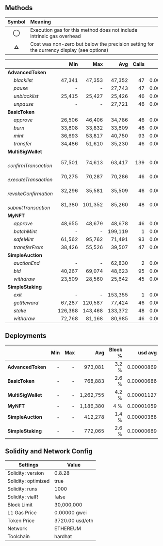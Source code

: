 ## Methods
| **Symbol** | **Meaning**                                                                              |
| :--------: | :--------------------------------------------------------------------------------------- |
|    **◯**   | Execution gas for this method does not include intrinsic gas overhead                    |
|    **△**   | Cost was non-zero but below the precision setting for the currency display (see options) |

|                             |     Min |     Max |     Avg | Calls |    usd avg |
| :-------------------------- | ------: | ------: | ------: | ----: | ---------: |
| **AdvancedToken**           |         |         |         |       |            |
|        *blacklist*          |  47,341 |  47,353 |  47,352 |    47 | 0.00000042 |
|        *pause*              |       - |       - |  27,743 |    47 | 0.00000025 |
|        *unblacklist*        |  25,415 |  25,427 |  25,426 |    46 | 0.00000023 |
|        *unpause*            |       - |       - |  27,721 |    46 | 0.00000025 |
| **BasicToken**              |         |         |         |       |            |
|        *approve*            |  26,506 |  46,406 |  34,786 |    46 | 0.00000031 |
|        *burn*               |  33,808 |  33,832 |  33,809 |    46 | 0.00000030 |
|        *mint*               |  36,693 |  53,817 |  40,750 |    93 | 0.00000036 |
|        *transfer*           |  34,486 |  51,610 |  35,230 |    46 | 0.00000031 |
| **MultiSigWallet**          |         |         |         |       |            |
|        *confirmTransaction* |  57,501 |  74,613 |  63,417 |   139 | 0.00000057 |
|        *executeTransaction* |  70,275 |  70,287 |  70,286 |    46 | 0.00000063 |
|        *revokeConfirmation* |  32,296 |  35,581 |  35,509 |    46 | 0.00000032 |
|        *submitTransaction*  |  81,380 | 101,352 |  85,260 |    48 | 0.00000076 |
| **MyNFT**                   |         |         |         |       |            |
|        *approve*            |  48,655 |  48,679 |  48,678 |    46 | 0.00000043 |
|        *batchMint*          |       - |       - | 199,119 |     1 | 0.00000178 |
|        *safeMint*           |  61,562 |  95,762 |  71,491 |    93 | 0.00000064 |
|        *transferFrom*       |  38,426 |  55,526 |  39,507 |    47 | 0.00000035 |
| **SimpleAuction**           |         |         |         |       |            |
|        *auctionEnd*         |       - |       - |  62,830 |     2 | 0.00000056 |
|        *bid*                |  40,267 |  69,074 |  48,623 |    95 | 0.00000043 |
|        *withdraw*           |  23,509 |  28,560 |  25,642 |    45 | 0.00000023 |
| **SimpleStaking**           |         |         |         |       |            |
|        *exit*               |       - |       - | 153,355 |     1 | 0.00000137 |
|        *getReward*          |  67,287 | 120,587 |  77,424 |    46 | 0.00000069 |
|        *stake*              | 126,368 | 143,468 | 133,372 |    48 | 0.00000119 |
|        *withdraw*           |  72,768 |  81,168 |  80,985 |    46 | 0.00000072 |

## Deployments
|                    | Min | Max  |       Avg | Block % |    usd avg |
| :----------------- | --: | ---: | --------: | ------: | ---------: |
| **AdvancedToken**  |   - |    - |   973,081 |   3.2 % | 0.00000869 |
| **BasicToken**     |   - |    - |   768,883 |   2.6 % | 0.00000686 |
| **MultiSigWallet** |   - |    - | 1,262,755 |   4.2 % | 0.00001127 |
| **MyNFT**          |   - |    - | 1,186,380 |     4 % | 0.00001059 |
| **SimpleAuction**  |   - |    - |   412,278 |   1.4 % | 0.00000368 |
| **SimpleStaking**  |   - |    - |   772,065 |   2.6 % | 0.00000689 |

## Solidity and Network Config
| **Settings**        | **Value**       |
| ------------------- | --------------- |
| Solidity: version   | 0.8.28          |
| Solidity: optimized | true            |
| Solidity: runs      | 1000            |
| Solidity: viaIR     | false           |
| Block Limit         | 30,000,000      |
| L1 Gas Price        | 0.00000 gwei    |
| Token Price         | 3720.00 usd/eth |
| Network             | ETHEREUM        |
| Toolchain           | hardhat         |

